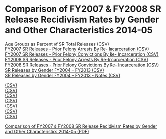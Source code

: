 # Comparison of FY2007 & FY2008 SR Release Recidivism Rates by Gender and Other Characteristics 2014-05  

[Age Groups as Percent of SR Total Releases (CSV)](https://github.com/jalbertbowden/va-crime/blob/master/lib/recidivism-studies/gender-char-recidivism-2014/csv/comparison-fy2007-fy2008-sr-release-recidivism-rates-by-gender-and-other-age-groups-as-percent-of-sr-total-release.csv)  
[FY2007 SR Releases - Prior Felony Arrests By Re- Incarceration (CSV)](https://github.com/jalbertbowden/va-crime/blob/master/lib/recidivism-studies/gender-char-recidivism-2014/csv/comparison-fy2007-fy2008-sr-release-recidivism-rates-by-gender-and-other-fy2007-releases-prior-felony-arrests-by-reincarceration.csv)  
[FY2007 SR Releases - Prior Felony Convictions By Re- Incarceration (CSV)](https://github.com/jalbertbowden/va-crime/blob/master/lib/recidivism-studies/gender-char-recidivism-2014/csv/comparison-fy2007-fy2008-sr-release-recidivism-rates-by-gender-and-other-fy2007-sr-releases-prior-felony-convictions-by-reincarceration.csv)  
[FY2008 SR Releases - Prior Felony Arrests By Re-Incarceration (CSV)](https://github.com/jalbertbowden/va-crime/blob/master/lib/recidivism-studies/gender-char-recidivism-2014/csv/comparison-fy2007-fy2008-sr-release-recidivism-rates-by-gender-and-other-fy2008-releases-prior-felony-arrests-by-reincarceration.csv)  
[FY2008 SR Releases - Prior Felony Convictions By Re- Incarceration (CSV)](https://github.com/jalbertbowden/va-crime/blob/master/lib/recidivism-studies/gender-char-recidivism-2014/csv/comparison-fy2007-fy2008-sr-release-recidivism-rates-by-gender-and-other-fy2008-sr-releases-prior-felony-convictions-by-reincarceration.csv)  
[SR Releases by Gender FY2004 – FY2013 (CSV)](https://github.com/jalbertbowden/va-crime/blob/master/lib/recidivism-studies/gender-char-recidivism-2014/csv/comparison-fy2007-fy2008-sr-release-recidivism-rates-by-gender-and-other-sr-releases-by-gender-fy2004-fy2013.csv)  
[SR Releases by Gender FY2004 – FY2013 - Notes (CSV)](https://github.com/jalbertbowden/va-crime/blob/master/lib/recidivism-studies/gender-char-recidivism-2014/csv/comparison-fy2007-fy2008-sr-release-recidivism-rates-by-gender-and-other-sr-releases-by-gender-fy2004-fy2013-notes.csv)  

[ (CSV)]()  
[ (CSV)]()  
[ (CSV)]()  
[ (CSV)]()  
[ (CSV)]()  
[ (CSV)]()  
[ (CSV)]()  

[Comparison of FY2007 & FY2008 SR Release Recidivism Rates by Gender and Other Characteristics 2014-05 (PDF)](https://github.com/jalbertbowden/va-crime/blob/master/lib/recidivism-studies/gender-char-recidivism-2014/comparison-fy2007-fy2008-sr-release-recidivism-rates-by-gender-and-other.pdf)
